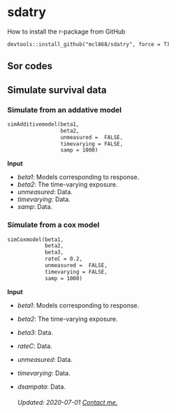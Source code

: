 # sdatry
How to install the r-package from GitHub

```markdown
devtools::install_github("mcl868/sdatry", force = T)
```

## Sor codes


## Simulate survival data
### Simulate from an addative model
```markdown
simAdditivemodel(beta1,
                 beta2,
                 unmeasured =  FALSE,
                 timevarying = FALSE,
                 samp = 1000)
```
**Input**
- *beta1*:  Models corresponding to response.
- *beta2*: The time-varying exposure.
- *unmeasured*:     Data.
- *timevarying*:     Data.
- *samp*:     Data.

### Simulate from a cox model
```markdown
simCoxmodel(beta1,
            beta2,
            beta3,
            rateC = 0.2,
            unmeasured =  FALSE,
            timevarying = FALSE,
            samp = 1000)

```
**Input**
- *beta1*:  Models corresponding to response.
- *beta2*: The time-varying exposure.
- *beta3*:     Data.
- *rateC*:     Data.
- *unmeasured*:     Data.
- *timevarying*:     Data.
- *dsampata*:     Data.




    <h6> Updated: 2020-07-01
    <a href="mailto:thomas.maltesen@proton.me">Contact me.</a>
